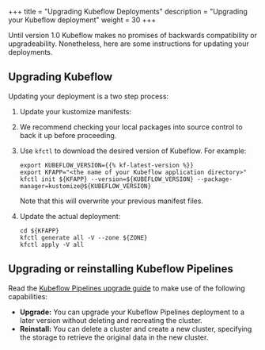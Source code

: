 +++
title = "Upgrading Kubeflow Deployments"
description = "Upgrading your Kubeflow deployment"
weight = 30
+++

Until version 1.0 Kubeflow makes no promises of backwards compatibility or 
upgradeability. Nonetheless, here are some instructions for updating your 
deployments.

## Upgrading Kubeflow

Updating your deployment is a two step process:

1. Update your kustomize manifests:

  1. We recommend checking your local packages into source control to back it up before 
     proceeding.
  1. Use `kfctl` to download the desired version of Kubeflow. For example:

       ```
       export KUBEFLOW_VERSION={{% kf-latest-version %}}
       export KFAPP="<the name of your Kubeflow application directory>"
       kfctl init ${KFAPP} --version=${KUBEFLOW_VERSION} --package-manager=kustomize@${KUBEFLOW_VERSION}
       ```

     Note that this will overwrite your previous manifest files.
  
1. Update the actual deployment:

     ```
     cd ${KFAPP}
     kfctl generate all -V --zone ${ZONE}
     kfctl apply -V all
     ```

## Upgrading or reinstalling Kubeflow Pipelines

Read the [Kubeflow Pipelines upgrade guide](/docs/pipelines/upgrade/) to make 
use of the following capabilities:

* **Upgrade:** You can upgrade your Kubeflow Pipelines deployment to a
  later version without deleting and recreating the cluster.
* **Reinstall:** You can delete a cluster and create a new cluster, specifying
  the storage to retrieve the original data in the new cluster.
